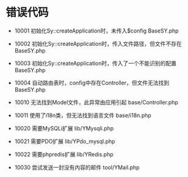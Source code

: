 # 错误代码

* 10001 初始化Sy::createApplication时，未传入$config BaseSY.php

* 10002 初始化Sy::createApplication时，传入文件路径，但文件不存在 BaseSY.php

* 10003 初始化Sy::createApplication时，传入了一个不能识别的配置 BaseSY.php

* 10004 自动路由表时，config中存在Controller，但文件无法找到 BaseSY.php

* 10010 无法找到Model文件，此异常由应用引起 base/Controller.php

* 10011 使用了i18n类，但无法找到语言文件 base/i18n.php

* 10020 需要MySQLi扩展 lib/YMysqli.php

* 10021 需要PDO扩展 lib/YPdo_mysql.php

* 10022 需要phpredis扩展 lib/YRedis.php

* 10030 尝试发送一封没有内容的邮件 tool/YMail.php